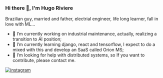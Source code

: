 ### Hi there 👋, I'm Hugo Riviere

Brazilian guy, married and father, electrial engineer, life long learner, fall in love with ML...

- 🔭 I’m currently working on industrial maintenance, actually, realizing a transition to AI position;
- 🌱 I’m currently learning django, react and tensorflow, I expect to do a mixed with this and develop an SaaS called Orion MS;
- 🤔 I’m looking for help with distributed systems, so If you want to contribute, please contact me.

[![instagram](https://img.shields.io/badge/hugoriviere-E4405F?style=for-the-badge&logo=instagram&logoColor=white)](https://instagram.com/hugoriviere)
<!--
**hugoadventist/hugoadventist** is a ✨ _special_ ✨ repository because its `README.md` (this file) appears on your GitHub profile.

Here are some ideas to get you started:

- 🔭 I’m currently working on ...
- 🌱 I’m currently learning ...
- 👯 I’m looking to collaborate on ...
- 🤔 I’m looking for help with ...
- 💬 Ask me about ...
- 📫 How to reach me: ...
- 😄 Pronouns: ...
- ⚡ Fun fact: ...
-->
